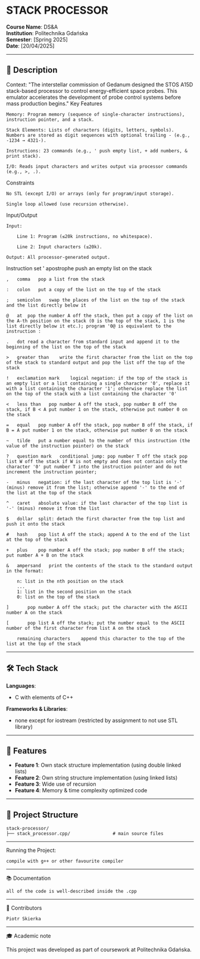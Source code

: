 # STACK PROCESSOR 

**Course Name**: DS&A  
**Institution**: Politechnika Gdańska  
**Semester**: [Spring 2025]  
**Date**: [20/04/2025]  

---

## 📝 Description  
Context:
"The interstellar commission of Gedanum designed the STOS A15D stack-based processor to control energy-efficient space probes. This emulator accelerates the development of probe control systems before mass production begins."
Key Features

    Memory: Program memory (sequence of single-character instructions), instruction pointer, and a stack.

    Stack Elements: Lists of characters (digits, letters, symbols). Numbers are stored as digit sequences with optional trailing - (e.g., -1234 → 4321-).

    Instructions: 23 commands (e.g., ' push empty list, + add numbers, & print stack).

    I/O: Reads input characters and writes output via processor commands (e.g., >, .).

Constraints

    No STL (except I/O) or arrays (only for program/input storage).

    Single loop allowed (use recursion otherwise).

Input/Output

    Input:

        Line 1: Program (≤20k instructions, no whitespace).

        Line 2: Input characters (≤20k).

    Output: All processor-generated output.
Instruction set
    ' 	apostrophe	push an empty list on the stack

    , 	comma	pop a list from the stack

    : 	colon	put a copy of the list on the top of the stack
    
    ; 	semicolon	swap the places of the list on the top of the stack and the list directly below it
    
    @ 	at	pop the number A off the stack, then put a copy of the list on the A-th position on the stack (0 is the top of the stack, 1 is the list directly below it etc.); program '0@ is equivalent to the instruction :
    
    . 	dot	read a character from standard input and append it to the beginning of the list on the top of the stack
    
    > 	greater than	write the first character from the list on the top of the stack to standard output and pop the list off the top of the stack
    
    ! 	exclamation mark	logical negation: if the top of the stack is an empty list or a list containing a single character '0', replace it with a list containing the character '1'; otherwise replace the list on the top of the stack with a list containing the character '0'
    
    < 	less than	pop number A off the stack, pop number B off the stack, if B < A put number 1 on the stack, otherwise put number 0 on the stack
    
    = 	equal	pop number A off the stack, pop number B off the stack, if B = A put number 1 on the stack, otherwise put number 0 on the stack
    
    ~ 	tilde	put a number equal to the number of this instruction (the value of the instruction pointer) on the stack
    
    ? 	question mark	conditional jump: pop number T off the stack pop list W off the stack if W is not empty and does not contain only the character '0' put number T into the instruction pointer and do not increment the instruction pointer;
    
    -	minus	negation: if the last character of the top list is '-' (minus) remove it from the list; otherwise append '-' to the end of the list at the top of the stack
    
    ^ 	caret	absolute value: if the last character of the top list is '-' (minus) remove it from the list
    
    $ 	dollar	split: detach the first character from the top list and push it onto the stack
    
    # 	hash	pop list A off the stack; append A to the end of the list at the top of the stack
    
    + 	plus	pop number A off the stack; pop number B off the stack; put number A + B on the stack
    
    & 	ampersand	print the contents of the stack to the standard output in the format:

        n: list in the nth position on the stack
        ...
        1: list in the second position on the stack
        0: list on the top of the stack

    ]		pop number A off the stack; put the character with the ASCII number A on the stack
    
    [		pop list A off the stack; put the number equal to the ASCII number of the first character from list A on the stack
    
        remaining characters	append this character to the top of the list at the top of the stack

---

## 🛠️ Tech Stack  
**Languages**:  
- C with elements of C++

**Frameworks & Libraries**:  
- none except for iostream (restricted by assignment to not use STL library)

---

## 🚀 Features  
- **Feature 1**: Own stack structure implementation (using double linked lists)
- **Feature 2**: Own string structure implementation (using linked lists)
- **Feature 3**: Wide use of recursion
- **Feature 4**: Memory & time complexity optimized code

---

## 📂 Project Structure  
```plaintext
stack-processor/
├── stack_processor.cpp/                # main source files
```
---
Running the Project:

    compile with g++ or other favourite compiler
---
📚 Documentation

    all of the code is well-described inside the .cpp
---
🤝 Contributors

    Piotr Skierka
---
🎓 Academic note


This project was developed as part of coursework at Politechnika Gdańska.
